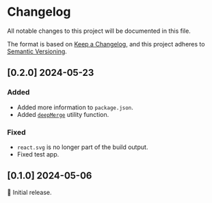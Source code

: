 # Changelog

All notable changes to this project will be documented in this file.

The format is based on [Keep a Changelog](https://keepachangelog.com/en/1.0.0/),
and this project adheres to [Semantic Versioning](https://semver.org/spec/v2.0.0.html).

## [0.2.0] 2024-05-23

### Added

- Added more information to `package.json`.
- Added [`deepMerge`](/lib/utils/misc.utils.ts) utility function.

### Fixed

- `react.svg` is no longer part of the build output.
- Fixed test app.

## [0.1.0] 2024-05-06

🌟 Initial release.
